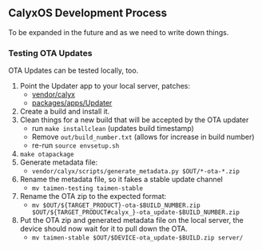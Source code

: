 ## CalyxOS Development Process

To be expanded in the future and as we need to write down things.

### Testing OTA Updates
OTA Updates can be tested locally, too.

1. Point the Updater app to your local server, patches:
    * [vendor/calyx](uploads/47ea06ef756e29e4d8038552ba82c3d7/0001-DO-NOT-MERGE-Use-local-OTA-server-for-testing.patch)
    * [packages/apps/Updater](uploads/b7e33035a090aa3b4ed76d3b0f4a1194/0001-DO-NOT-MERGE-Allow-cleartext-traffic-for-local-OTA-t.patch)
1. Create a build and install it.
1. Clean things for a new build that will be accepted by the OTA updater
    * run `make installclean` (updates build timestamp)
    * Remove `out/build_number.txt` (allows for increase in build number)
    * re-run `source envsetup.sh`
1. `make otapackage`
1. Generate metadata file:
    * `vendor/calyx/scripts/generate_metadata.py $OUT/*-ota-*.zip`
1. Rename the metadata file, so it fakes a stable update channel
    * `mv taimen-testing taimen-stable`
1. Rename the OTA zip to the expected format:
    * `mv $OUT/${TARGET_PRODUCT}-ota-$BUILD_NUMBER.zip $OUT/${TARGET_PRODUCT#calyx_}-ota_update-$BUILD_NUMBER.zip`
1. Put the OTA zip and generated metadata file on the local server, the device should now wait for it to pull down the OTA.
    * `mv taimen-stable $OUT/$DEVICE-ota_update-$BUILD.zip server/`
